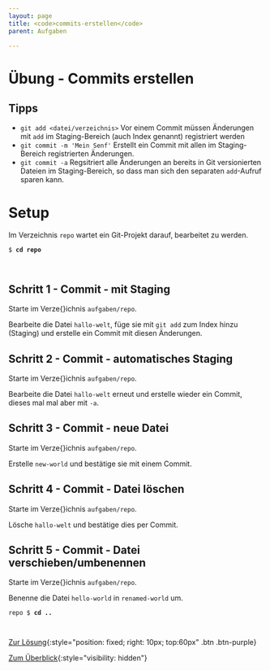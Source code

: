 ```yaml
---
layout: page
title: <code>commits-erstellen</code>
parent: Aufgaben

---
```

# Übung - Commits erstellen


## Tipps

* `git add <datei/verzeichnis>` 
   Vor einem Commit müssen Änderungen mit `add` im Staging-Bereich 
   (auch Index genannt) registriert werden
* `git commit -m 'Mein Senf'` Erstellt ein Commit mit allen 
   im Staging-Bereich registrierten Änderungen.
* `git commit -a` Regsitriert alle Änderungen an bereits in Git versionierten 
  Dateien im Staging-Bereich, so dass man sich den separaten
  `add`-Aufruf sparen kann.

# Setup

Im Verzeichnis `repo` wartet ein Git-Projekt darauf,
bearbeitet zu werden. 



<pre><code>$ <b>cd repo</b><br><br><br></code></pre>


<!--UEB-Commits erstellen--><h2>Schritt 1 - Commit - mit Staging</h2>

Starte im Verze{}ichnis `aufgaben/repo`.

Bearbeite die Datei `hallo-welt`,
füge sie mit `git add` zum Index hinzu (Staging)
und erstelle ein Commit mit diesen Änderungen.

<!--UEB-Commits erstellen--><h2>Schritt 2 - Commit - automatisches Staging</h2>

Starte im Verze{}ichnis `aufgaben/repo`.

Bearbeite die Datei `hallo-welt` erneut
und erstelle wieder ein Commit,
dieses mal mal aber mit `-a`.

<!--UEB-Commits erstellen--><h2>Schritt 3 - Commit - neue Datei</h2>

Starte im Verze{}ichnis `aufgaben/repo`.

Erstelle `new-world` und bestätige sie mit einem Commit.

<!--UEB-Commits erstellen--><h2>Schritt 4 - Commit - Datei löschen</h2>

Starte im Verze{}ichnis `aufgaben/repo`.

Lösche `hallo-welt` und bestätige dies per Commit.

<!--UEB-Commits erstellen--><h2>Schritt 5 - Commit - Datei verschieben/umbenennen</h2>

Starte im Verze{}ichnis `aufgaben/repo`.

Benenne die Datei `hello-world` in `renamed-world` um.


<pre><code>repo $ <b>cd ..</b><br><br><br></code></pre>


[Zur Lösung](loesung-commits-erstellen.html){:style="position: fixed; right: 10px; top:60px" .btn .btn-purple}

[Zum Überblick](../../ueberblick.html){:style="visibility: hidden"}

